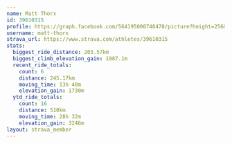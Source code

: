 ```yaml
---
name: Matt Thorx
id: 39610315
profile: https://graph.facebook.com/564195000748478/picture?height=256&width=256
username: matt-thorx
strava_url: https://www.strava.com/athletes/39610315
stats:
  biggest_ride_distance: 203.57km
  biggest_climb_elevation_gain: 1987.1m
  recent_ride_totals:
    count: 6
    distance: 245.17km
    moving_time: 13h 40m
    elevation_gain: 1730m
  ytd_ride_totals:
    count: 16
    distance: 510km
    moving_time: 28h 32m
    elevation_gain: 3246m
layout: strava_member
--- 
```

